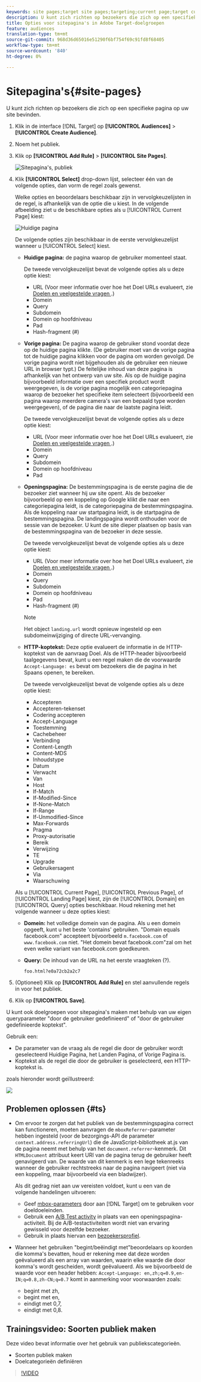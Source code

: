 ```yaml
---
keywords: site pages;target site pages;targeting;current page;target current page;previous page;target previous page;landing page;target landing page;http header
description: U kunt zich richten op bezoekers die zich op een specifieke pagina op uw site bevinden.
title: Opties voor sitepagina's in Adobe Target-doelgroepen
feature: audiences
translation-type: tm+mt
source-git-commit: 968d36d65016e51290f6bf754f69c91fd8f68405
workflow-type: tm+mt
source-wordcount: '840'
ht-degree: 0%

---
```



# Sitepagina&#39;s{#site-pages}

U kunt zich richten op bezoekers die zich op een specifieke pagina op uw site bevinden.

1. Klik in de interface [!DNL Target] op **[!UICONTROL Audiences]** > **[!UICONTROL Create Audience]**.
1. Noem het publiek.
1. Klik op **[!UICONTROL Add Rule]** > **[!UICONTROL Site Pages]**.

   ![Sitepagina&#39;s, publiek](assets/target_site_pages.png)

1. Klik **[!UICONTROL Select]** drop-down lijst, selecteer één van de volgende opties, dan vorm de regel zoals gewenst.

   Welke opties en beoordelaars beschikbaar zijn in vervolgkeuzelijsten in de regel, is afhankelijk van de optie die u kiest. In de volgende afbeelding ziet u de beschikbare opties als u [!UICONTROL Current Page] kiest:

   ![Huidige pagina](/help/c-target/c-audiences/c-target-rules/assets/current-page.png)

   De volgende opties zijn beschikbaar in de eerste vervolgkeuzelijst wanneer u [!UICONTROL Select] kiest.

   * **Huidige pagina:** de pagina waarop de gebruiker momenteel staat.

      De tweede vervolgkeuzelijst bevat de volgende opties als u deze optie kiest:

      * URL (Voor meer informatie over hoe het Doel URLs evalueert, zie [Doelen en veelgestelde vragen ](/help/c-target/c-troubleshooting-targets-and-audiences/troubleshooting-targets-and-audiences.md).)
      * Domein
      * Query
      * Subdomein
      * Domein op hoofdniveau
      * Pad
      * Hash-fragment (#)
   * **Vorige pagina:** De pagina waarop de gebruiker stond voordat deze op de huidige pagina klikte. (De gebruiker moet van de vorige pagina tot de huidige pagina klikken voor de pagina om worden gevolgd. De vorige pagina wordt niet bijgehouden als de gebruiker een nieuwe URL in browser typt.) De feitelijke inhoud van deze pagina is afhankelijk van het ontwerp van uw site. Als op de huidige pagina bijvoorbeeld informatie over een specifiek product wordt weergegeven, is de vorige pagina mogelijk een categoriepagina waarop de bezoeker het specifieke item selecteert (bijvoorbeeld een pagina waarop meerdere camera&#39;s van een bepaald type worden weergegeven), of de pagina die naar de laatste pagina leidt.

      De tweede vervolgkeuzelijst bevat de volgende opties als u deze optie kiest:

      * URL (Voor meer informatie over hoe het Doel URLs evalueert, zie [Doelen en veelgestelde vragen ](/help/c-target/c-troubleshooting-targets-and-audiences/troubleshooting-targets-and-audiences.md).)
      * Domein
      * Query
      * Subdomein
      * Domein op hoofdniveau
      * Pad
   * **Openingspagina:** De bestemmingspagina is de eerste pagina die de bezoeker ziet wanneer hij uw site opent. Als de bezoeker bijvoorbeeld op een koppeling op Google klikt die naar een categoriepagina leidt, is de categoriepagina de bestemmingspagina. Als de koppeling naar uw startpagina leidt, is de startpagina de bestemmingspagina. De landingspagina wordt onthouden voor de sessie van de bezoeker. U kunt de site dieper plaatsen op basis van de bestemmingspagina van de bezoeker in deze sessie.

      De tweede vervolgkeuzelijst bevat de volgende opties als u deze optie kiest:

      * URL (Voor meer informatie over hoe het Doel URLs evalueert, zie [Doelen en veelgestelde vragen ](/help/c-target/c-troubleshooting-targets-and-audiences/troubleshooting-targets-and-audiences.md).)
      * Domein
      * Query
      * Subdomein
      * Domein op hoofdniveau
      * Pad
      * Hash-fragment (#)

      >[!NOTE]
      >
      >Het object `landing.url` wordt opnieuw ingesteld op een subdomeinwijziging of directe URL-vervanging.

   * **HTTP-koptekst:** Deze optie evalueert de informatie in de HTTP-koptekst van de aanvraag Doel. Als de HTTP-header bijvoorbeeld taalgegevens bevat, kunt u een regel maken die de voorwaarde `Accept-Language: es` bevat om bezoekers die de pagina in het Spaans openen, te bereiken.

      De tweede vervolgkeuzelijst bevat de volgende opties als u deze optie kiest:

      * Accepteren
      * Accepteren-tekenset
      * Codering accepteren
      * Accept-Language
      * Toestemming
      * Cachebeheer
      * Verbinding
      * Content-Length
      * Content-MDS
      * Inhoudstype
      * Datum
      * Verwacht
      * Van
      * Host
      * If-Match
      * If-Modified-Since
      * If-None-Match
      * If-Range
      * If-Unmodified-Since
      * Max-Forwards
      * Pragma
      * Proxy-autorisatie
      * Bereik
      * Verwijzing
      * TE
      * Upgrade
      * Gebruikersagent
      * Via
      * Waarschuwing

   Als u [!UICONTROL Current Page], [!UICONTROL Previous Page], of [!UICONTROL Landing Page] kiest, zijn de [!UICONTROL Domain] en [!UICONTROL Query] opties beschikbaar. Houd rekening met het volgende wanneer u deze opties kiest:

   * **Domein:** het volledige domein van de pagina. Als u een domein opgeeft, kunt u het beste &#39;contains&#39; gebruiken. &quot;Domain equals facebook.com&quot; accepteert bijvoorbeeld `m.facebook.com` of `www.facebook.com` niet. &quot;Het domein bevat facebook.com&quot;zal om het even welke variant van facebook.com goedkeuren.
   * **Query:** De inhoud van de URL na het eerste vraagteken (?).

      `foo.html?e0a72cb2a2c7`





1. (Optioneel) Klik op **[!UICONTROL Add Rule]** en stel aanvullende regels in voor het publiek.
1. Klik op **[!UICONTROL Save]**.

U kunt ook doelgroepen voor sitepagina&#39;s maken met behulp van uw eigen queryparameter &quot;door de gebruiker gedefinieerd&quot; of &quot;door de gebruiker gedefinieerde koptekst&quot;.

Gebruik een:

* De parameter van de vraag als de regel die door de gebruiker wordt geselecteerd Huidige Pagina, het Landen Pagina, of Vorige Pagina is.
* Koptekst als de regel die door de gebruiker is geselecteerd, een HTTP-koptekst is.

zoals hieronder wordt geïllustreerd:

![](assets/site_pages.png)

## Problemen oplossen {#ts}

* Om ervoor te zorgen dat het publiek van de bestemmingspagina correct kan functioneren, moeten aanvragen de `mboxReferrer`-parameter hebben ingesteld (voor de bezorgings-API de parameter `context.address.referringUrl`) die de JavaScript-bibliotheek at.js van de pagina neemt met behulp van het `document.referrer`-kenmerk. Dit `HTMLDocument` attribuut keert URI van de pagina terug de gebruiker heeft genavigeerd van. De waarde van dit kenmerk is een lege tekenreeks wanneer de gebruiker rechtstreeks naar de pagina navigeert (niet via een koppeling, maar bijvoorbeeld via een bladwijzer).

   Als dit gedrag niet aan uw vereisten voldoet, kunt u een van de volgende handelingen uitvoeren:

   * Geef [mbox-parameters](/help/c-implementing-target/c-implementing-target-for-client-side-web/t-mbox-download/c-understanding-global-mbox/pass-parameters-to-global-mbox.md) door aan [!DNL Target] om te gebruiken voor doeldoeleinden.
   * Gebruik een [A/B Test activity](/help/c-activities/t-test-ab/test-ab.md) in plaats van een openingspagina-activiteit. Bij de A/B-testactiviteiten wordt niet van ervaring gewisseld voor dezelfde bezoeker.
   * Gebruik in plaats hiervan een [bezoekersprofiel](/help/c-target/c-audiences/c-target-rules/visitor-profile.md).

* Wanneer het gebruiken &quot;begint/beëindigt met&quot;beoordelaars op koorden die komma&#39;s bevatten, houd er rekening mee dat deze
worden geëvalueerd als een array van waarden, waarin elke waarde die door komma&#39;s wordt gescheiden, wordt geëvalueerd. Als we bijvoorbeeld de waarde voor een header hebben: `Accept-Language: en,zh;q=0.9,en-IN;q=0.8,zh-CN;q=0.7` komt in aanmerking voor voorwaarden zoals:
   * begint met zh,
   * begint met en,
   * eindigt met 0,7,
   * eindigt met 0,8.

## Trainingsvideo: Soorten publiek maken

Deze video bevat informatie over het gebruik van publiekscategorieën.

* Soorten publiek maken
* Doelcategorieën definiëren

>[!VIDEO](https://video.tv.adobe.com/v/17392)
